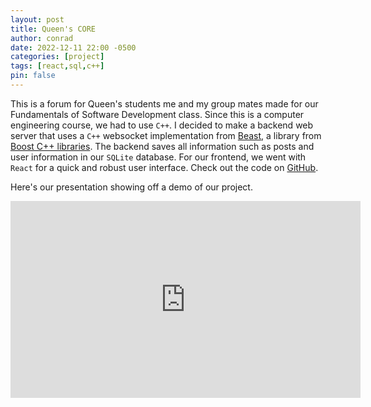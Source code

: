 ```yaml
---
layout: post
title: Queen's CORE
author: conrad
date: 2022-12-11 22:00 -0500
categories: [project]
tags: [react,sql,c++]
pin: false
---
```


This is a forum for Queen's students me and my group mates made for our Fundamentals of Software Development class. Since this is a computer engineering course, we had to use ```C++```. I decided to make a backend web server that uses a ```C++``` websocket implementation from [Beast](https://www.boost.org/doc/libs/1_80_0/libs/beast/doc/html/index.html), a library from [Boost C++ libraries](https://www.boost.org/). The backend saves all information such as posts and user information in our ```SQLite``` database. For our frontend, we went with ```React``` for a quick and robust user interface. Check out the code on [GitHub](https://github.com/conboy/QueensCORE).

Here's our presentation showing off a demo of our project.

<iframe width="560" height="315" src="https://www.youtube.com/embed/7aLOiv9efxQ" title="YouTube video player" frameborder="0" allow="accelerometer; autoplay; clipboard-write; encrypted-media; gyroscope; picture-in-picture" allowfullscreen></iframe>